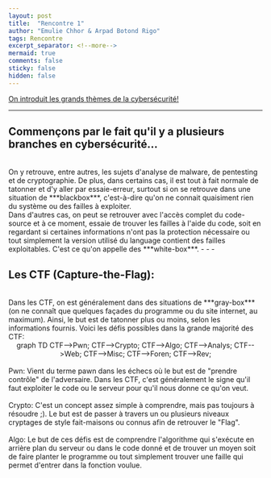 ```yaml
---
layout: post
title:  "Rencontre 1"
author: "Emulie Chhor & Arpad Botond Rigo"
tags: Rencontre
excerpt_separator: <!--more-->
mermaid: true
comments: false
sticky: false
hidden: false
---
```


<ins>On introduit les grands thèmes de la cybersécurité!</ins>

<!--more-->
- - -
## Commençons par le fait qu'il y a plusieurs branches en cybersécurité...
<br>
On y retrouve, entre autres, les sujets d'analyse de malware, de pentesting et de cryptographie.
De plus, dans certains cas, il est tout à fait normale de tatonner et d'y aller par essaie-erreur,
surtout si on se retrouve dans une situation de ***blackbox***, c'est-à-dire qu'on ne connait quaisiment
rien du système ou des failles à exploiter.
<br>
Dans d'autres cas, on peut se retrouver avec l'accès complet du code-source et à ce moment,
essaie de trouver les failles à l'aide du code, soit en regardant si certaines informations
n'ont pas la protection nécessaire ou tout simplement la version utilisé du language contient des
failles exploitables. C'est ce qu'on appelle des ***white-box***.
- - -

## Les CTF (Capture-the-Flag):
<br>
Dans les CTF, on est généralement dans des situations de ***gray-box*** (on ne connaît que quelques façades
du programme ou du site internet, au maximum). Ainsi, le but est de tatonner plus ou moins, selon les informations
fournis. Voici les défis possibles dans la grande majorité des CTF:
<br>

<div class="mermaid" style="text-align:center">
graph TD
    CTF-->Pwn;
    CTF-->Crypto;
    CTF-->Algo;
    CTF-->Analys;
    CTF-->Web;
    CTF-->Misc;
    CTF-->Foren;
    CTF-->Rev;
</div>
<br>
Pwn: Vient du terme pawn dans les échecs où le but est de "prendre contrôle" de l'adversaire. Dans les CTF,
c'est généralement le signe qu'il faut exploiter le code ou le serveur pour qu'il nous donne ce qu'on veut.
<br>
<br>
Crypto: C'est un concept assez simple à comprendre, mais pas toujours à résoudre ;). Le but est de passer
à travers un ou plusieurs niveaux cryptages de style fait-maisons ou connus afin de retrouver le "Flag".
<br>
<br>
Algo: Le but de ces défis est de comprendre l'algorithme qui s'exécute en arrière plan du serveur ou dans le code
donné et de trouver un moyen soit de faire planter le programme ou tout simplement trouver une faille qui permet
d'entrer dans la fonction voulue.